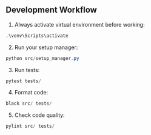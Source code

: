 ##  Development Workflow

1. Always activate virtual environment before working:
```powershell
.\venv\Scripts\activate
```

2. Run your setup manager:
```powershell
python src/setup_manager.py
```

3. Run tests:
```powershell
pytest tests/
```

4. Format code:
```powershell
black src/ tests/
```

5. Check code quality:
```powershell
pylint src/ tests/
```